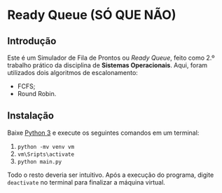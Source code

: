 # Ready Queue (SÓ QUE NÃO)

## Introdução

Este é um Simulador de Fila de Prontos ou _Ready Queue_, feito como 2.º trabalho prático da disciplina de **Sistemas Operacionais**. Aqui, foram utilizados dois algoritmos de escalonamento:

- FCFS;
- Round Robin.

## Instalação

Baixe [Python 3](https://www.python.org/downloads/) e execute os seguintes comandos em um terminal:

1. `python -mv venv vm`
2. `vm\Sripts\activate`
3. `python main.py`

Todo o resto deveria ser intuitivo. Após a execução do programa, digite `deactivate` no terminal para finalizar a máquina virtual.

